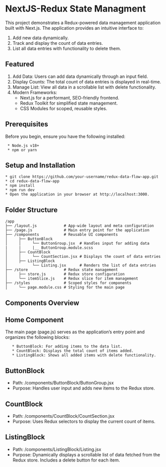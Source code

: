 # NextJS-Redux State Managment

This project demonstrates a Redux-powered data management application built with Next.js. The application provides an intuitive interface to:

1. Add new data dynamically.
2. Track and display the count of data entries.
3. List all data entries with functionality to delete them.

## Featured

1. Add Data: Users can add data dynamically through an input field.
2. Display Counts: The total count of data entries is displayed in real-time.
3. Manage List: View all data in a scrollable list with delete functionality.
4. Modern Frameworks:
   * Next.js for a performant, SEO-friendly frontend.
   * Redux Toolkit for simplified state management.
   * CSS Modules for scoped, reusable styles.

## Prerequisites

Before you begin, ensure you have the following installed:

     * Node.js v18+
     * npm or yarn

## Setup and Installation

    * git clone https://github.com/your-username/redux-data-flow-app.git
    * cd redux-data-flow-app
    * npm install
    * npm run dev
    * Open the application in your browser at http://localhost:3000.

## Folder Structure

    /app
    ├── /layout.js            # App-wide layout and meta configuration
    ├── /page.js              # Main entry point for the application
    ├── /components           # Reusable UI components
    │     ├── ButtonBlock
    │     │     └── ButtonGroup.jsx  # Handles input for adding data
    |     |     |__ ButtonGroup.module.scss
    │     ├── CountBlock
    │     │     └── CountSection.jsx # Displays the count of data entries
    │     ├── ListingBlock
    │           └── Listing.jsx      # Renders the list of data entries
    ├── /store                # Redux state management
    │     ├── store.js        # Redux store configuration
    │     └── itemSlice.js    # Redux slice for item management
    ├── /styles               # Scoped styles for components
    │     └── page.module.css # Styling for the main page

## Components Overview

## Home Component

   The main page (page.js) serves as the application’s entry point and organizes the following blocks:

       * ButtonBlock: For adding items to the data list.
       * CountBlock: Displays the total count of items added.
       * ListingBlock: Shows all added items with delete functionality.

## ButtonBlock

* Path: /components/ButtonBlock/ButtonGroup.jsx
* Purpose: Handles user input and adds new items to the Redux store.

## CountBlock

* Path: /components/CountBlock/CountSection.jsx
* Purpose: Uses Redux selectors to display the current count of items.

## ListingBlock

* Path: /components/ListingBlock/Listing.jsx
* Purpose: Dynamically displays a scrollable list of data fetched from the Redux store. Includes a delete button for each item.
